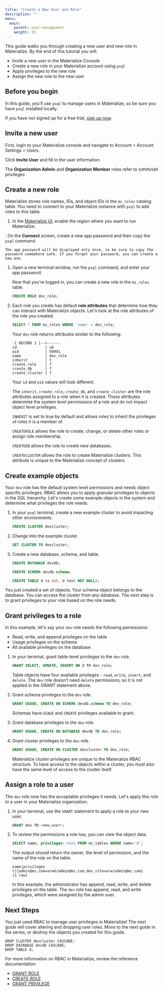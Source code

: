 ```yaml
---
title: "Create a New User and Role"
description: ""
menu:
  main:
    parent: user-management
    weight: 15
---
```


This guide walks you through creating a new user and new role in Materialize. By
the end of this tutorial you will:

* Invite a new user in the Materialize Console
* Create a new role in your Materialize account using `psql`
* Apply privileges to the new role
* Assign the new role to the new user

## Before you begin

In this guide, you'll use `psql` to manage users in Materialize, so be sure you
have `psql` installed locally.

If you have not signed up for a free trial, [sign up now](https://materialize.com/register/?utm_campaign=General&utm_source=documentation).


## Invite a new user

First, login to your Materialize console and navigate to Account > Account
Settings > Users.

Click **Invite User** and fill in the user information.

The **Organization Admin** and **Organization Member** roles refer to `SUPERUSER`
privileges

## Create a new role

Materialize stores role names, IDs, and object IDs in the `mz_roles` catalog
table. You need to connect to your Materialize instance with `psql` to add roles
to this table.

1. In the [Materialize UI](https://console.materialize.com/), enable the region where you want to run Materialize.

. On the **Connect** screen, create a new app password and then copy the `psql` command.

    The app password will be displayed only once, so be sure to copy the password somewhere safe. If you forget your password, you can create a new one.

1. Open a new terminal window, run the `psql` command, and enter your app password.

    Now that you're logged in, you can create a new role in the `mz_roles`
    table.

    ```sql
    CREATE ROLE dev_role;
    ```

1. Each role you create has default **role attributes** that determine how they
    can interact with Materialize objects. Let's look at the role attributes of
    the role you created.

    ```sql
    SELECT * FROM mz_roles WHERE 'name' = dev_role;
    ```

    Your `dev` role returns attributes similar to the following:

    ```
    -[ RECORD 1 ]--+------
    id             | u8
    oid            | 50991
    name           | dev_role
    inherit        | t
    create_role    | f
    create_db      | f
    create_cluster | f
    ```
    
    Your `id` and `oid` values will look different.

    The `inherit`, `create_role`, `create_db`, and `create_cluster` are the
    role attributes assigned to a role when it is created. These attributes
    determine the system level permissions of a role and do not impact object
    level privileges.

    `INHERIT` is set to true by default and allows roles to inherit the
    privileges of roles it is a member of.

    `CREATEROLE` allows the role to create, change, or delete other roles or
    assign role membership.

    `CREATEDB` allows the role to create new databases.

    `CREATECLUSTER` allows the role to create Materialize clusters. This
    attribute is unique to the Materialize concept of clusters.

## Create example objects

Your `dev` role has the default system level permissions and needs object
specific privileges. RBAC allows you to apply granular privileges to objects in the SQL hierarchy. Let's create some example objects in the system and determine what
privileges the role needs.

1. In your `psql` terminal, create a new example cluster to avoid impacting
   other environments.

   ```sql
   CREATE CLUSTER devcluster;
   ```

1. Change into the example cluster.


   ```sql
   SET CLUSTER TO devcluster;
   ```

1. Create a new database, schema, and table.

   ```sql
   CREATE DATABASE devdb;
   ```

   ```sql
   CREATE SCHEMA devdb.schema;
   ```

   ```sql
   CREATE TABLE d (a int, b text NOT NULL);
   ```

You just created a set of objects. Your schema object belongs to
the database. You can access the cluster from any database. The next
step is to grant privileges to your role based on the role needs.

## Grant privileges to a role

In this example, let's say your `dev` role needs the following permissions:

* Read, write, and append privileges on the table
* Usage privileges on the schema
* All available privileges on the database

1. In your terminal, grant table-level privileges to the `dev` role.

   ```sql
   GRANT SELECT, UPDATE, INSERT ON d TO dev_role;
   ```

   Table objects have four available privileges - `read`, `write`, `insert`, and
   `delete`. The `dev` role doesn't need `delete` permissions, so it is not
   applied in the GRANT statement above.

2. Grant schema privileges to the `dev` role.

   ```sql
   GRANT USAGE, CREATE ON SCHEMA devdb.schema TO dev_role;
   ```

   Schemas have `USAGE` and `CREATE` privileges available to grant.

3. Grant database privileges to the `dev` role.

   ```sql
   GRANT USAGE, CREATE ON DATABASE devdb TO dev_role;
   ```

4. Grant cluster privileges to the `dev` role.

   ```sql
   GRANT USAGE, CREATE ON CLUSTER devcluster TO dev_role;
   ```

   Materialize cluster privileges are unique to the Materialize RBAC structure.
   To have access to the objects within a cluster, you must also have the same
   level of access to the cluster itself.

## Assign a role to a user

The `dev` role now has the acceptable privileges it needs. Let's apply this role
to a user in your Materialize organization.

1. In your terminal, use the `GRANT` statement to apply a role to your new user.

   ```sql
   GRANT dev TO <new_user>;
   ```

1. To review the permissions a role has, you can view the object data.

   ```sql
   SELECT name, privileges::text FROM mz_tables WHERE name='d';
   ```

   The output should return the owner, the level of permission, and the name of
   the role on the table.

   ```shell
   name|privileges
   t|{admin@mz.com=arwd/admin@mz.com,dev_role=arw/admin@mz.com}
   (1 row)
   ```

   In this example, the administrator has append, read, write, and delete
   privileges on the table. The `dev` role has append, read, and write privileges,
   which were assigned by the admin user.


## Next Steps

You just used RBAC to manage user privileges in Materialize! The next guide will
cover altering and dropping user roles. Move to the next guide in the series, or
destroy the objects you created for this guide.

```
DROP CLUSTER devcluster CASCADE;
DROP DATABASE devdb CASCADE;
DROP TABLE d;
```


For more information on RBAC in Materialize, review the reference documentation:

* [GRANT ROLE](https://materialize.com/docs/sql/grant-role/)
* [CREATE ROLE](https://materialize.com/docs/sql/create-role/)
* [GRANT PRIVILEGE](https://materialize.com/docs/sql/grant-privilege/)
